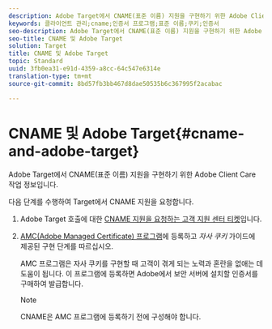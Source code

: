 ```yaml
---
description: Adobe Target에서 CNAME(표준 이름) 지원을 구현하기 위한 Adobe Client Care 작업 정보입니다.
keywords: 클라이언트 관리;cname;인증서 프로그램;표준 이름;쿠키;인증서
seo-description: Adobe Target에서 CNAME(표준 이름) 지원을 구현하기 위한 Adobe Client Care 작업 정보입니다.
seo-title: CNAME 및 Adobe Target
solution: Target
title: CNAME 및 Adobe Target
topic: Standard
uuid: 3fb0ea31-e91d-4359-a8cc-64c547e6314e
translation-type: tm+mt
source-git-commit: 8bd57fb3bb467d8dae50535b6c367995f2acabac

---
```



# CNAME 및 Adobe Target{#cname-and-adobe-target}

Adobe Target에서 CNAME(표준 이름) 지원을 구현하기 위한 Adobe Client Care 작업 정보입니다.

다음 단계를 수행하여 Target에서 CNAME 지원을 요청합니다.

1. Adobe Target 호출에 대한 [CNAME 지원을 요청하는 고객 지원 센터 티켓](../../cmp-resources-and-contact-information.md#reference_ACA3391A00EF467B87930A450050077C)입니다.
1. [AMC(Adobe Managed Certificate) 프로그램](https://marketing.adobe.com/resources/help/en_US/whitepapers/first_party_cookies/adobe_managed_cert_pgm.html)에 등록하고 *자사 쿠키* 가이드에 제공된 구현 단계를 따르십시오.

   AMC 프로그램은 자사 쿠키를 구현할 때 고객이 겪게 되는 노력과 혼란을 없애는 데 도움이 됩니다. 이 프로그램에 등록하면 Adobe에서 보안 서버에 설치할 인증서를 구매하여 발급합니다.

   >[!NOTE]
   >
   >CNAME은 AMC 프로그램에 등록하기 전에 구성해야 합니다.

